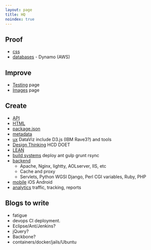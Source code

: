 ```yaml
---
layout: page
title: HQ
noindex: true
---
```


Proof
------
* [css]({{site.baseurl}}tech/css.html)
* [databases]({{site.baseurl}}tech/databases.html) - Dynamo (AWS)

Improve
------
* [Testing]({{site.baseurl}}tech/testing.html) page
* [Images]({{site.baseurl}}tech/images.html) page

Create
---
* [API]({{site.baseurl}}tech/api.html)
* [HTML]({{site.baseurl}}tech/html.html)
* [package.json]({{site.baseurl}}tech/package-json.html)
* [metadata]({{site.baseurl}}tech/metadata.html)
* [ux]({{site.baseurl}}tech/ux.html) DataViz include D3.js (IBM Rave3?) and tools
* [Design Thinking]({{site.baseurl}}tech/design-thinking.html) HCD DOET
* [LEAN]({{site.baseurl}}tech/lean.html)
* [build systems]({{site.baseurl}}tech/build.html) deploy ant gulp grunt rsync
* [backend]({{site.baseurl}}tech/backend.html)
    * Apache, Nginx, lightty, AOLserver, IIS, etc
    * Cache and proxy
    * Servlets, Python WGSI Django, Perl CGI variables, Ruby, PHP
* [mobile]({{site.baseurl}}tech/mobile.html) iOS Android
* [analytics]({{site.baseurl}}tech/analytics.html) traffic, tracking, reports

Blogs to write
---------------
* fatigue
* devops CI deployment.
* Eclipse/Ant/Jenkins?
* jQuery?
* Backbone?
* containers/docker/jails/Ubuntu
